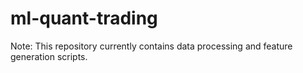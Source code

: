 # ml-quant-trading

Note: This repository currently contains data processing and feature generation scripts.
